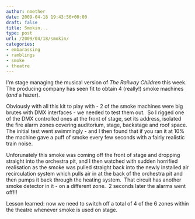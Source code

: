 ```yaml
---
author: nmether
date: 2009-04-18 19:43:56+00:00
draft: false
title: Smokin...
type: post
url: /2009/04/18/smokin/
categories:
- embarassing
- ramblings
- smoke
- theatre
---
```


I'm stage managing the musical version of _The Railway Children_ this week.  The producing company has seen fit to obtain 4 (really!) smoke machines (_and_ a hazer).

Obviously with all this kit to play with - 2 of the smoke machines were big brutes with DMX interfaces - we needed to test them out.  So I rigged one of the DMX controlled ones at the front of stage, set its address, isolated the fire alarm zones covering auditorium, stage, backstage and roof space.  The initial test went swimmingly - and I then found that if you ran it at 10% the machine gave a puff of smoke every few seconds with a fairly realistic train noise.

Unforunately this smoke was coming off the front of stage and dropping straight into the orchestra pit, and I then watched with sudden horrified realisation as the smoke was pulled straight back into the newly installed air recirculation system which pulls air in at the back of the orchestra pit and then pumps it back through the heating system.  That circuit has another smoke detector in it - on a different zone.  2 seconds later the alarms went off!!!

Lesson learned: now we need to switch off a total of 4 of the 6 zones within the theatre whenever smoke is used on stage.
